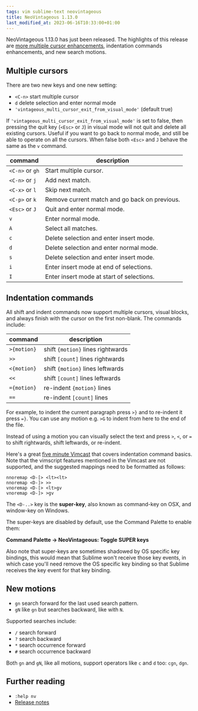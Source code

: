 ```yaml
---
tags: vim sublime-text neovintageous
title: NeoVintageous 1.13.0
last_modified_at: 2023-06-16T10:33:00+01:00
---
```


NeoVintageous 1.13.0 has just been released. The highlights of this release are [more multiple cursor enhancements](/2019/05/09/neovintageous-1.12.0/), indentation commands enhancements, and new search motions.

## Multiple cursors

There are two new keys and one new setting:

* `<C-n>` start multiple cursor
* `d` delete selection and enter normal mode
* `'vintageous_multi_cursor_exit_from_visual_mode'` (default true)

If `'vintageous_multi_cursor_exit_from_visual_mode'` is set to false, then pressing the quit key (`<Esc>` or `J`) in visual mode will not quit and delete all existing cursors. Useful if you want to go back to normal mode, and still be able to operate on all the cursors. When false both `<Esc>` and `J` behave the same as the `v` command.

command | description
------- | -----------
`<C-n>` or `gh` | Start multiple cursor.
`<C-n>` or `j` | Add next match.
`<C-x>` or `l` | Skip next match.
`<C-p>` or `k` | Remove current match and go back on previous.
`<Esc>` or `J` | Quit and enter normal mode.
`v` | Enter normal mode.
`A` | Select all matches.
`c` | Delete selection and enter insert mode.
`d` | Delete selection and enter normal mode.
`s` | Delete selection and enter insert mode.
`i` | Enter insert mode at end of selections.
`I` | Enter insert mode at start of selections.

## Indentation commands

All shift and indent commands now support multiple cursors, visual blocks, and always finish with the cursor on the first non-blank. The commands include:

command | description
------- | -----------
`>{motion}` | shift `{motion}` lines rightwards
`>>` | shift `[count]` lines rightwards
`<{motion}` | shift `{motion}` lines leftwards
`<<` | shift `[count]` lines leftwards
`={motion}` | re-indent `{motion}` lines
`==` | re-indent `[count]` lines

For example, to indent the current paragraph press `>}` and to re-indent it press `=}`. You can use any motion e.g. `>G` to indent from here to the end of the file.

Instead of using a motion you can visually select the text and press `>`, `<`, or `=` to shift rightwards, shift leftwards, or re-indent.

Here's a great [five minute Vimcast](http://vimcasts.org/episodes/indentation-commands/) that covers indentation command basics. Note that the vimscript features mentioned in the Vimcast are not supported, and the suggested mappings need to be formatted as follows:

```vim
nnoremap <D-[> <lt><lt>
nnoremap <D-]> >>
vnoremap <D-[> <lt>gv
vnoremap <D-]> >gv
```

The `<D-..>` key is the **super-key**, also known as command-key on OSX, and window-key on Windows.

The super-keys are disabled by default, use the Command Palette to enable them:

**Command Palette → NeoVintageous: Toggle SUPER keys**

Also note that super-keys are sometimes shadowed by OS specific key bindings, this would mean that Sublime won't receive those key events, in which case you'll need remove the OS specific key binding so that Sublime receives the key event for that key binding.

## New motions

* `gn` search forward for the last used search pattern.
* `gN` like `gn` but searches backward, like with `N`.

Supported searches include:

* `/` search forward
* `?` search backward
* `*` search occurrence forward
* `#` search occurrence backward

Both `gn` and `gN`, like all motions, support operators like `c` and `d` too: `cgn`, `dgn`.

## Further reading

* `:help nv`
* [Release notes](https://github.com/NeoVintageous/NeoVintageous/releases/tag/1.13.0)
